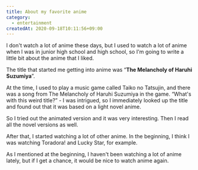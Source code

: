 ```yaml
---
title: About my favorite anime
category:
  - entertainment
createdAt: 2020-09-18T10:11:56+09:00
---
```


<!--

好きなアニメについて

最近はあまりアニメを見ないのですが、昔、だいたい中学生から高校生のころはアニメを良く見ていたので、自分が好きだったアニメについて少し語ります。

自分がアニメにハマるきっかけとなったアニメは「涼宮ハルヒの憂鬱」でした。

当時、自分は「太鼓の達人」という音楽ゲームをよくプレイしていたのですが、その楽曲の中に涼宮ハルヒの憂鬱の曲がありました。「なんだこの変なタイトルは？」と思って興味を持った自分は、さっそく涼宮ハルヒの憂鬱について調べ、原作がライトノベルのアニメであることを知りました。

そこでアニメ版を試しに見たのですが、まぁ面白い。その後、小説版もすべて読みました。

その後は、他にもいろいろなアニメを見るようになりました。最初の方は、確か「とらドラ」や「らきすた」を見ていたと思います。

最初に書いたように最近はあまりアニメを見ていませんが、機会があればまた見てみるのも良いなと思っています。

-->

I don't watch a lot of anime these days, but I used to watch a lot of anime when I was in junior high school and high school, so I'm going to write a little bit about the anime that I liked.

The title that started me getting into anime was “**The Melancholy of Haruhi Suzumiya**”.

At the time, I used to play a music game called Taiko no Tatsujin, and there was a song from The Melancholy of Haruhi Suzumiya in the game. “What's with this weird title?” - I was intrigued, so I immediately looked up the title and found out that it was based on a light novel anime.

So I tried out the animated version and it was very interesting. Then I read all the novel versions as well.

After that, I started watching a lot of other anime. In the beginning, I think I was watching Toradora! and Lucky Star, for example.

As I mentioned at the beginning, I haven't been watching a lot of anime lately, but if I get a chance, it would be nice to watch anime again.
